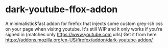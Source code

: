 dark-youtube-ffox-addon
=======================

A minimalistic&fast addon for firefox that injects some custom grey-ish css on your page when visitng youtube.
It's still WIP and it only works if you're signed in (matches only https://www.youtube.com urls)
Get it from here https://addons.mozilla.org/en-US/firefox/addon/dark-youtube-addon/
